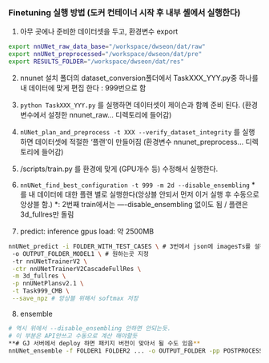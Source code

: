 ### Finetuning 실행 방법 (도커 컨테이너 시작 후 내부 셸에서 실행한다)

1. 아무 곳에나 준비한 데이터셋을 두고, 환경변수 export
```bash
export nnUNet_raw_data_base="/workspace/dwseon/dat/raw"
export nnUNet_preprocessed="/workspace/dwseon/dat/pre"
export RESULTS_FOLDER="/workspace/dwseon/dat/res"
```

2. nnunet 설치 폴더의 dataset_conversion폴더에서 TaskXXX_YYY.py중 하나를 내 데이터에 맞게 편집 한다 : 999번으로 함

3. `python TaskXXX_YYY.py` 를 실행하면 데이터셋이 제이슨과 함꼐 준비 된다. (환경변수에서 설정한 nnunet_raw… 디렉토리에 들어감)

4. `nUNet_plan_and_preprocess -t XXX --verify_dataset_integrity` 를 실행하면 데이터셋에 적절한 ‘플랜’이 만들어짐 (환경변수 nnunet_preprocess… 디렉토리에 들어감)

5. /scripts/train.py 를 환경에 맞게 (GPU개수 등) 수정해서 실행한다.

6. `nnUNet_find_best_configuration -t 999 -m 2d --disable_ensembling` *를 내 데이터에 대한 플랜 별로 실행한다(앙상블 안되서 먼저 이거 실행 후 수동으로 앙상블 함.)
   *: 2번째 train에서는 —-disable_ensembling 없이도 됨 / 플랜은 3d_fullres만 돌림

7. predict: inference gpus load: 약 2500MB
```bash
nnUNet_predict -i FOLDER_WITH_TEST_CASES \ # 3번에서 json에 imagesTs를 설정해줬다면 해당 패쓰에 생성되어있음
 -o OUTPUT_FOLDER_MODEL1 \ # 원하는곳 지정
 -tr nnUNetTrainerV2 \
 -ctr nnUNetTrainerV2CascadeFullRes \
 -m 3d_fullres \
 -p nnUNetPlansv2.1 \
 -t Task999_CMB \
 --save_npz # 앙상블 위해서 softmax 저장
```

8. ensemble
```bash
# 역시 위에서 --disable_ensembling 안하면 안되는듯. 
# 이 부분은 API안쓰고 수동으로 계산 해야할듯
**# GJ 서버에서 deploy 하면 패키지 버전이 맞아서 될 수도 있음**
nnUNet_ensemble -f FOLDER1 FOLDER2 ... -o OUTPUT_FOLDER -pp POSTPROCESSING_FILE
```
